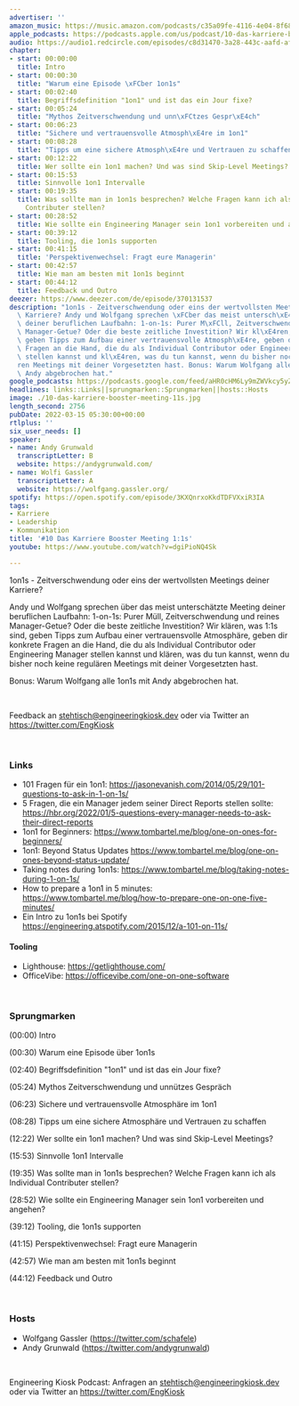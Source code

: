 ```yaml
---
advertiser: ''
amazon_music: https://music.amazon.com/podcasts/c35a09fe-4116-4e04-8f68-77d61b112e46/episodes/8d90437c-e8a1-48a8-9ee3-d1c29b6d6153/engineering-kiosk-10-das-karriere-booster-meeting-1-1s
apple_podcasts: https://podcasts.apple.com/us/podcast/10-das-karriere-booster-meeting-1-1s/id1603082924?i=1000554051253
audio: https://audio1.redcircle.com/episodes/c8d31470-3a28-443c-aafd-af96625f4146/stream.mp3
chapter:
- start: 00:00:00
  title: Intro
- start: 00:00:30
  title: "Warum eine Episode \xFCber 1on1s"
- start: 00:02:40
  title: Begriffsdefinition "1on1" und ist das ein Jour fixe?
- start: 00:05:24
  title: "Mythos Zeitverschwendung und unn\xFCtzes Gespr\xE4ch"
- start: 00:06:23
  title: "Sichere und vertrauensvolle Atmosph\xE4re im 1on1"
- start: 00:08:28
  title: "Tipps um eine sichere Atmosph\xE4re und Vertrauen zu schaffen"
- start: 00:12:22
  title: Wer sollte ein 1on1 machen? Und was sind Skip-Level Meetings?
- start: 00:15:53
  title: Sinnvolle 1on1 Intervalle
- start: 00:19:35
  title: Was sollte man in 1on1s besprechen? Welche Fragen kann ich als Individual
    Contributer stellen?
- start: 00:28:52
  title: Wie sollte ein Engineering Manager sein 1on1 vorbereiten und angehen?
- start: 00:39:12
  title: Tooling, die 1on1s supporten
- start: 00:41:15
  title: 'Perspektivenwechsel: Fragt eure Managerin'
- start: 00:42:57
  title: Wie man am besten mit 1on1s beginnt
- start: 00:44:12
  title: Feedback und Outro
deezer: https://www.deezer.com/de/episode/370131537
description: "1on1s - Zeitverschwendung oder eins der wertvollsten Meetings deiner\
  \ Karriere? Andy und Wolfgang sprechen \xFCber das meist untersch\xE4tzte Meeting\
  \ deiner beruflichen Laufbahn: 1-on-1s: Purer M\xFCll, Zeitverschwendung und reines\
  \ Manager-Getue? Oder die beste zeitliche Investition? Wir kl\xE4ren, was 1:1s sind,\
  \ geben Tipps zum Aufbau einer vertrauensvolle Atmosph\xE4re, geben dir konkrete\
  \ Fragen an die Hand, die du als Individual Contributor oder Engineering Manager\
  \ stellen kannst und kl\xE4ren, was du tun kannst, wenn du bisher noch keine regul\xE4\
  ren Meetings mit deiner Vorgesetzten hast. Bonus: Warum Wolfgang alle 1on1s mit\
  \ Andy abgebrochen hat."
google_podcasts: https://podcasts.google.com/feed/aHR0cHM6Ly9mZWVkcy5yZWRjaXJjbGUuY29tLzBlY2ZkZmQ3LWZkYTEtNGMzZC05NTE1LTQ3NjcyN2Y5ZGY1ZQ/episode/YzgxNmY3NjAtYTYwYy00OTAyLTgwN2MtODgwYzNlZWEzMGNm?sa=X&ved=0CAUQkfYCahcKEwi4xMSxj4L4AhUAAAAAHQAAAAAQNQ
headlines: links::Links||sprungmarken::Sprungmarken||hosts::Hosts
image: ./10-das-karriere-booster-meeting-11s.jpg
length_second: 2756
pubDate: 2022-03-15 05:30:00+00:00
rtlplus: ''
six_user_needs: []
speaker:
- name: Andy Grunwald
  transcriptLetter: B
  website: https://andygrunwald.com/
- name: Wolfi Gassler
  transcriptLetter: A
  website: https://wolfgang.gassler.org/
spotify: https://open.spotify.com/episode/3KXQnrxoKkdTDFVXxiR3IA
tags:
- Karriere
- Leadership
- Kommunikation
title: '#10 Das Karriere Booster Meeting 1:1s'
youtube: https://www.youtube.com/watch?v=dgiPioNQ4Sk

---
```

<p>1on1s - Zeitverschwendung oder eins der wertvollsten Meetings deiner Karriere?</p><p>Andy und Wolfgang sprechen über das meist unterschätzte Meeting deiner beruflichen Laufbahn: 1-on-1s: Purer Müll, Zeitverschwendung und reines Manager-Getue? Oder die beste zeitliche Investition? Wir klären, was 1:1s sind, geben Tipps zum Aufbau einer vertrauensvolle Atmosphäre, geben dir konkrete Fragen an die Hand, die du als Individual Contributor oder Engineering Manager stellen kannst und klären, was du tun kannst, wenn du bisher noch keine regulären Meetings mit deiner Vorgesetzten hast.</p><p>Bonus: Warum Wolfgang alle 1on1s mit Andy abgebrochen hat.</p><p><br></p><p>Feedback an <a href="mailto:stehtisch@engineeringkiosk.dev" rel="nofollow">stehtisch@engineeringkiosk.dev</a> oder via Twitter an <a href="https://twitter.com/EngKiosk" rel="nofollow">https://twitter.com/EngKiosk</a></p><p><br></p><h3 id="links">Links</h3><ul><li>101 Fragen für ein 1on1: <a href="https://jasonevanish.com/2014/05/29/101-questions-to-ask-in-1-on-1s/" rel="nofollow">https://jasonevanish.com/2014/05/29/101-questions-to-ask-in-1-on-1s/</a></li><li>5 Fragen, die ein Manager jedem seiner Direct Reports stellen sollte: <a href="https://hbr.org/2022/01/5-questions-every-manager-needs-to-ask-their-direct-reports" rel="nofollow">https://hbr.org/2022/01/5-questions-every-manager-needs-to-ask-their-direct-reports</a></li><li>1on1 for Beginners: <a href="https://www.tombartel.me/blog/one-on-ones-for-beginners/" rel="nofollow">https://www.tombartel.me/blog/one-on-ones-for-beginners/</a></li><li>1on1: Beyond Status Updates <a href="https://www.tombartel.me/blog/one-on-ones-beyond-status-update/" rel="nofollow">https://www.tombartel.me/blog/one-on-ones-beyond-status-update/</a></li><li>Taking notes during 1on1s: <a href="https://www.tombartel.me/blog/taking-notes-during-1-on-1s/" rel="nofollow">https://www.tombartel.me/blog/taking-notes-during-1-on-1s/</a></li><li>How to prepare a 1on1 in 5 minutes: <a href="https://www.tombartel.me/blog/how-to-prepare-one-on-one-five-minutes/" rel="nofollow">https://www.tombartel.me/blog/how-to-prepare-one-on-one-five-minutes/</a></li><li>Ein Intro zu 1on1s bei Spotify <a href="https://engineering.atspotify.com/2015/12/a-101-on-11s/" rel="nofollow">https://engineering.atspotify.com/2015/12/a-101-on-11s/</a> </li></ul><h4>Tooling</h4><ul><li>Lighthouse: <a href="https://getlighthouse.com/" rel="nofollow">https://getlighthouse.com/</a></li><li>OfficeVibe: <a href="https://officevibe.com/one-on-one-software" rel="nofollow">https://officevibe.com/one-on-one-software</a></li></ul><p><br></p><h3 id="sprungmarken">Sprungmarken</h3><p>(00:00) Intro</p><p>(00:30) Warum eine Episode über 1on1s</p><p>(02:40) Begriffsdefinition &#34;1on1&#34; und ist das ein Jour fixe?</p><p>(05:24) Mythos Zeitverschwendung und unnützes Gespräch</p><p>(06:23) Sichere und vertrauensvolle Atmosphäre im 1on1</p><p>(08:28) Tipps um eine sichere Atmosphäre und Vertrauen zu schaffen</p><p>(12:22) Wer sollte ein 1on1 machen? Und was sind Skip-Level Meetings?</p><p>(15:53) Sinnvolle 1on1 Intervalle</p><p>(19:35) Was sollte man in 1on1s besprechen? Welche Fragen kann ich als Individual Contributer stellen?</p><p>(28:52) Wie sollte ein Engineering Manager sein 1on1 vorbereiten und angehen?</p><p>(39:12) Tooling, die 1on1s supporten</p><p>(41:15) Perspektivenwechsel: Fragt eure Managerin</p><p>(42:57) Wie man am besten mit 1on1s beginnt</p><p>(44:12) Feedback und Outro</p><p><br></p><h3 id="hosts">Hosts</h3><ul><li>Wolfgang Gassler (<a href="https://twitter.com/schafele" rel="nofollow">https://twitter.com/schafele</a>)</li><li>Andy Grunwald (<a href="https://twitter.com/andygrunwald" rel="nofollow">https://twitter.com/andygrunwald</a>)</li></ul><p><br></p><p>Engineering Kiosk Podcast: Anfragen an <a href="mailto:stehtisch@engineeringkiosk.dev" rel="nofollow">stehtisch@engineeringkiosk.dev</a> oder via Twitter an <a href="https://twitter.com/EngKiosk" rel="nofollow">https://twitter.com/EngKiosk</a></p>